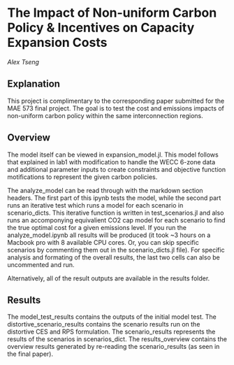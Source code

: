 # The Impact of Non-uniform Carbon Policy & Incentives on Capacity Expansion Costs
*Alex Tseng*

## Explanation
This project is complimentary to the corresponding paper submitted for the MAE 573 final project. The goal is to test the cost and emissions impacts of non-uniform carbon policy within the same interconnection regions. 

## Overview
The model itself can be viewed in expansion_model.jl. This model follows that explained in lab1 with modification to handle the WECC 6-zone data and additional parameter inputs to create constraints and objective function motifications to represent the given carbon policies. 

The analyze_model can be read through with the markdown section headers. The first part of this ipynb tests the model, while the second part runs an iterative test which runs a model for each scenario in scenario_dicts. This iterative function is written in test_scenarios.jl and also runs an accomponying equivalient CO2 cap model for each scenario to find the true optimal cost for a given emissions level. If you run the analyze_model.ipynb all results will be produced (it took ~3 hours on a Macbook pro with 8 available CPU cores. Or, you can skip specific scenarios by commenting them out in the scenario_dicts.jl file). For specific analysis and formating of the overall results, the last two cells can also be uncommented and run.

Alternatively, all of the result outputs are available in the results folder. 

## Results
The model_test_results contains the outputs of the initial model test. The distortive_scenario_results contains the scenario results run on the distortive CES and RPS formulation. The scenario_results represents the results of the scenarios in scenarios_dict. The results_overview contains the overview results generated by re-reading the scenario_results (as seen in the final paper).
